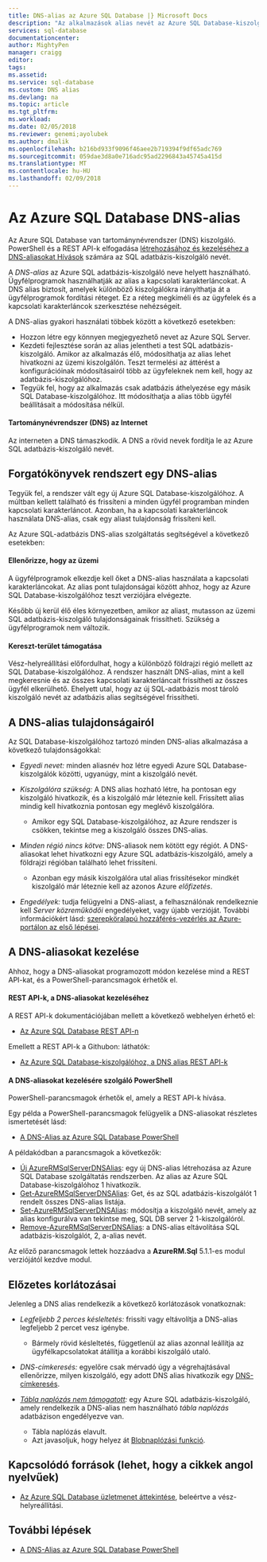 ```yaml
---
title: DNS-alias az Azure SQL Database |} Microsoft Docs
description: "Az alkalmazások alias nevét az Azure SQL Database-kiszolgálóhoz csatlakozhat. Eközben a alias mutat bármikor, és így tovább tesztelés elősegítése érdekében az SQL-adatbázis bármikor módosíthatja."
services: sql-database
documentationcenter: 
author: MightyPen
manager: craigg
editor: 
tags: 
ms.assetid: 
ms.service: sql-database
ms.custom: DNS alias
ms.devlang: na
ms.topic: article
ms.tgt_pltfrm: 
ms.workload: 
ms.date: 02/05/2018
ms.reviewer: genemi;ayolubek
ms.author: dmalik
ms.openlocfilehash: b216bd933f9096f46aee2b719394f9df65adc769
ms.sourcegitcommit: 059dae3d8a0e716adc95ad2296843a45745a415d
ms.translationtype: MT
ms.contentlocale: hu-HU
ms.lasthandoff: 02/09/2018
---
```

# <a name="dns-alias-for-azure-sql-database"></a>Az Azure SQL Database DNS-alias

Az Azure SQL Database van tartománynévrendszer (DNS) kiszolgáló. PowerShell és a REST API-k elfogadása [létrehozásához és kezeléséhez a DNS-aliasokat Hívások](#anchor-powershell-code-62x) számára az SQL adatbázis-kiszolgáló nevét.

A *DNS-alias* az Azure SQL adatbázis-kiszolgáló neve helyett használható. Ügyfélprogramok használhatják az alias a kapcsolati karakterláncokat. A DNS alias biztosít, amelyek különböző kiszolgálókra irányíthatja át a ügyfélprogramok fordítási réteget. Ez a réteg megkíméli és az ügyfelek és a kapcsolati karakterláncok szerkesztése nehézségeit.

A DNS-alias gyakori használati többek között a következő esetekben:

- Hozzon létre egy könnyen megjegyezhető nevet az Azure SQL Server.
- Kezdeti fejlesztése során az alias jelentheti a test SQL adatbázis-kiszolgáló. Amikor az alkalmazás élő, módosíthatja az alias lehet hivatkozni az üzemi kiszolgálón. Teszt termelési az áttérést a konfigurációinak módosításairól több az ügyfeleknek nem kell, hogy az adatbázis-kiszolgálóhoz.
- Tegyük fel, hogy az alkalmazás csak adatbázis áthelyezése egy másik SQL Database-kiszolgálóhoz. Itt módosíthatja a alias több ügyfél beállításait a módosítása nélkül.

#### <a name="domain-name-system-dns-of-the-internet"></a>Tartománynévrendszer (DNS) az Internet

Az interneten a DNS támaszkodik. A DNS a rövid nevek fordítja le az Azure SQL adatbázis-kiszolgáló nevét.

## <a name="scenarios-with-one-dns-alias"></a>Forgatókönyvek rendszert egy DNS-alias

Tegyük fel, a rendszer vált egy új Azure SQL Database-kiszolgálóhoz. A múltban kellett található és frissíteni a minden ügyfél programban minden kapcsolati karakterláncot. Azonban, ha a kapcsolati karakterláncok használata DNS-alias, csak egy aliast tulajdonság frissíteni kell.

Az Azure SQL-adatbázis DNS-alias szolgáltatás segítségével a következő esetekben:

#### <a name="test-to-production"></a>Ellenőrizze, hogy az üzemi

A ügyfélprogramok elkezdje kell őket a DNS-alias használata a kapcsolati karakterláncokat. Az alias pont tulajdonságai között ahhoz, hogy az Azure SQL Database-kiszolgálóhoz teszt verziójára elvégezte.

Később új kerül élő éles környezetben, amikor az aliast, mutasson az üzemi SQL adatbázis-kiszolgáló tulajdonságainak frissítheti. Szükség a ügyfélprogramok nem változik.

#### <a name="cross-region-support"></a>Kereszt-terület támogatása

Vész-helyreállítási előfordulhat, hogy a különböző földrajzi régió mellett az SQL Database-kiszolgálóhoz. A rendszer használt DNS-alias, mint a kell megkeresnie és az összes kapcsolati karakterláncait frissítheti az összes ügyfél elkerülhető. Ehelyett utal, hogy az új SQL-adatbázis most tároló kiszolgáló nevét az adatbázis alias segítségével frissítheti.




## <a name="properties-of-a-dns-alias"></a>A DNS-alias tulajdonságairól

Az SQL Database-kiszolgálóhoz tartozó minden DNS-alias alkalmazása a következő tulajdonságokkal:

- *Egyedi nevet:* minden aliasnév hoz létre egyedi Azure SQL Database-kiszolgálók közötti, ugyanúgy, mint a kiszolgáló nevét.

- *Kiszolgálóra szükség:* A DNS alias hozható létre, ha pontosan egy kiszolgáló hivatkozik, és a kiszolgáló már léteznie kell. Frissített alias mindig kell hivatkoznia pontosan egy meglévő kiszolgálóra.
    - Amikor egy SQL Database-kiszolgálóhoz, az Azure rendszer is csökken, tekintse meg a kiszolgáló összes DNS-alias.

- *Minden régió nincs kötve:* DNS-aliasok nem kötött egy régiót. A DNS-aliasokat lehet hivatkozni egy Azure SQL adatbázis-kiszolgáló, amely a földrajzi régióban található lehet frissíteni.
    - Azonban egy másik kiszolgálóra utal alias frissítésekor mindkét kiszolgáló már léteznie kell az azonos Azure *előfizetés*.

- *Engedélyek:* tudja felügyelni a DNS-aliast, a felhasználónak rendelkeznie kell *Server közreműködői* engedélyeket, vagy újabb verzióját. További információkért lásd: [szerepköralapú hozzáférés-vezérlés az Azure-portálon az első lépései](../active-directory/role-based-access-control-what-is.md).





## <a name="manage-your-dns-aliases"></a>A DNS-aliasokat kezelése

Ahhoz, hogy a DNS-aliasokat programozott módon kezelése mind a REST API-kat, és a PowerShell-parancsmagok érhetők el.

#### <a name="rest-apis-for-managing-your-dns-aliases"></a>REST API-k, a DNS-aliasokat kezeléséhez

<!-- TODO
??2 "soon" in the following live sentence, is not the best situation.
TODO update this subsection very soon after REST API docu goes live.
Dev = Magda Bojarska
Comment as of:  2018-01-26
-->

A REST API-k dokumentációjában mellett a következő webhelyen érhető el:
- [Az Azure SQL Database REST API-n](https://docs.microsoft.com/rest/api/sql/)

Emellett a REST API-k a Githubon: láthatók:
- [Az Azure SQL Database-kiszolgálóhoz, a DNS alias REST API-k](https://github.com/Azure/azure-rest-api-specs/blob/master/specification/sql/resource-manager/Microsoft.Sql/preview/2017-03-01-preview/serverDnsAliases.json)

<a name="anchor-powershell-code-62x"/>

#### <a name="powershell-for-managing-your-dns-aliases"></a>A DNS-aliasokat kezelésére szolgáló PowerShell

PowerShell-parancsmagok érhetők el, amely a REST API-k hívása.

Egy példa a PowerShell-parancsmagok felügyelik a DNS-aliasokat részletes ismertetését lásd:
- [A DNS-Alias az Azure SQL Database PowerShell](dns-alias-powershell.md)


A példakódban a parancsmagok a következők:
- [Új AzureRMSqlServerDNSAlias](https://docs.microsoft.com/powershell/module/AzureRM.Sql/New-AzureRmSqlServerDnsAlias?view=azurermps-5.1.1): egy új DNS-alias létrehozása az Azure SQL Database szolgáltatás rendszerben. Az alias az Azure SQL Database-kiszolgálóhoz 1 hivatkozik.
- [Get-AzureRMSqlServerDNSAlias](https://docs.microsoft.com/powershell/module/AzureRM.Sql/Get-AzureRmSqlServerDnsAlias?view=azurermps-5.1.1): Get, és az SQL adatbázis-kiszolgálót 1 rendelt összes DNS-alias listája.
- [Set-AzureRMSqlServerDNSAlias](https://docs.microsoft.com/powershell/module/AzureRM.Sql/Set-AzureRmSqlServerDnsAlias?view=azurermps-5.1.1): módosítja a kiszolgáló nevét, amely az alias konfigurálva van tekintse meg, SQL DB server 2 1-kiszolgálóról.
- [Remove-AzureRMSqlServerDNSAlias](https://docs.microsoft.com/powershell/module/AzureRM.Sql/Remove-AzureRmSqlServerDnsAlias?view=azurermps-5.1.1): a DNS-alias eltávolítása SQL adatbázis-kiszolgálót, 2, a-alias nevét.


Az előző parancsmagok lettek hozzáadva a **AzureRM.Sql** 5.1.1-es modul verziójától kezdve modul.




## <a name="limitations-during-preview"></a>Előzetes korlátozásai

Jelenleg a DNS alias rendelkezik a következő korlátozások vonatkoznak:

- *Legfeljebb 2 perces késleltetés:* frissíti vagy eltávolítja a DNS-alias legfeljebb 2 percet vesz igénybe.
    - Bármely rövid késleltetés, függetlenül az alias azonnal leállítja az ügyfélkapcsolatokat átállítja a korábbi kiszolgáló utaló.

- *DNS-címkeresés:* egyelőre csak mérvadó úgy a végrehajtásával ellenőrizze, milyen kiszolgáló, egy adott DNS alias hivatkozik egy [DNS-címkeresés](https://docs.microsoft.com/windows-server/administration/windows-commands/nslookup).

- *[Tábla naplózás nem támogatott](sql-database-auditing-and-dynamic-data-masking-downlevel-clients.md):* egy Azure SQL adatbázis-kiszolgáló, amely rendelkezik a DNS-alias nem használható *tábla naplózás* adatbázison engedélyezve van.
    - Tábla naplózás elavult.
    - Azt javasoljuk, hogy helyez át [Blobnaplózási funkció](sql-database-auditing.md).




## <a name="related-resources"></a>Kapcsolódó források (lehet, hogy a cikkek angol nyelvűek)

- [Az Azure SQL Database üzletmenet áttekintése](sql-database-business-continuity.md), beleértve a vész-helyreállítási.



## <a name="next-steps"></a>További lépések

- [A DNS-Alias az Azure SQL Database PowerShell](dns-alias-powershell.md)

